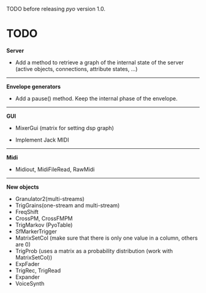 TODO before releasing _pyo_ version 1.0.

# TODO #

**Server**

- Add a method to retrieve a graph of the internal state of the server (active objects, connections, attribute states, ...)


---


**Envelope generators**

- Add a pause() method. Keep the internal phase of the envelope.


---


**GUI**

- MixerGui (matrix for setting dsp graph)

- Implement Jack MIDI


---


**Midi**

- Midiout, MidiFileRead, RawMidi


---


**New objects**

  * Granulator2(multi-streams)
  * TrigGrains(one-stream and multi-stream)
  * FreqShift
  * CrossPM, CrossFMPM
  * TrigMarkov (PyoTable)
  * SfMarkerTrigger
  * MatrixSetCol (make sure that there is only one value in a column, others are 0)
  * TrigProb (uses a matrix as a probability distribution (work with MatrixSetCol))
  * ExpFader
  * TrigRec, TrigRead
  * Expander
  * VoiceSynth